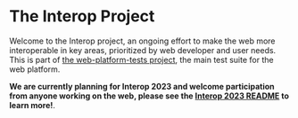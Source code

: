 # The Interop Project

Welcome to the Interop project, an ongoing effort to make the web more interoperable in key areas, prioritized by web developer and user needs. This is part of [the web-platform-tests project](https://github.com/web-platform-tests/wpt), the main test suite for the web platform.

**We are currently planning for Interop 2023 and welcome participation from anyone working on the web, please see the [Interop 2023 README](./2023/README.md) to learn more!**.
